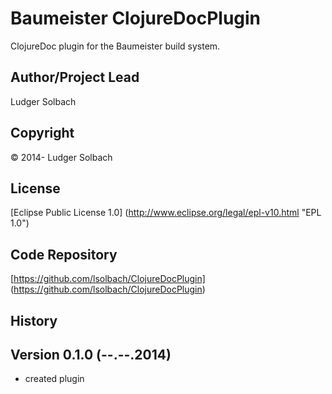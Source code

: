 Baumeister ClojureDocPlugin
===========================

ClojureDoc plugin for the Baumeister build system.

Author/Project Lead
-------------------
Ludger Solbach

Copyright
---------
© 2014- Ludger Solbach

License
-------
[Eclipse Public License 1.0] (http://www.eclipse.org/legal/epl-v10.html "EPL 1.0")

Code Repository
---------------
[https://github.com/lsolbach/ClojureDocPlugin] (https://github.com/lsolbach/ClojureDocPlugin)

History
-------

Version 0.1.0 (--.--.2014)
--------------------------
* created plugin
